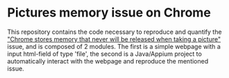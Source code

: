 # Pictures memory issue on Chrome

This repository contains the code necessary to reproduce and quantify the ["Chrome stores memory that never will be
released when taking a picture"](https://bugs.chromium.org/p/chromium/issues/detail?id=607482) issue,
and is composed of 2 modules. The first is a simple webpage with a input html-field of type 'file', the second
is a Java/Appium project to automatically interact with the webpage and reproduce the mentioned issue.

